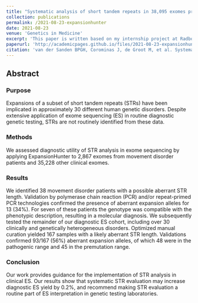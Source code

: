 ```yaml
---
title: "Systematic analysis of short tandem repeats in 38,095 exomes provides an additional diagnostic yield"
collection: publications
permalink: /2021-08-23-expansionhunter
date: 2021-08-23
venue: 'Genetics in Medicine'
excerpt: 'This paper is written based on my internship project at Radboud UMC'
paperurl: 'http://academicpages.github.io/files/2021-08-23-expansionhunter.pdf'
citation: 'van der Sanden BPGH, Corominas J, de Groot M, et al. Systematic analysis of short tandem repeats in 38,095 exomes provides an additional diagnostic yield. <i>Genet Med.</i> 2021;23(8):1569-1573. doi:10.1038/s41436-021-01174-1'
---
```


## Abstract
### Purpose
Expansions of a subset of short tandem repeats (STRs) have been implicated in approximately 30 different human genetic disorders. Despite extensive application of exome sequencing (ES) in routine diagnostic genetic testing, STRs are not routinely identified from these data.

### Methods
We assessed diagnostic utility of STR analysis in exome sequencing by applying ExpansionHunter to 2,867 exomes from movement disorder patients and 35,228 other clinical exomes.

### Results
We identified 38 movement disorder patients with a possible aberrant STR length. Validation by polymerase chain reaction (PCR) and/or repeat-primed PCR technologies confirmed the presence of aberrant expansion alleles for 13 (34%). For seven of these patients the genotype was compatible with the phenotypic description, resulting in a molecular diagnosis. We subsequently tested the remainder of our diagnostic ES cohort, including over 30 clinically and genetically heterogeneous disorders. Optimized manual curation yielded 167 samples with a likely aberrant STR length. Validations confirmed 93/167 (56%) aberrant expansion alleles, of which 48 were in the pathogenic range and 45 in the premutation range.

### Conclusion
Our work provides guidance for the implementation of STR analysis in clinical ES. Our results show that systematic STR evaluation may increase diagnostic ES yield by 0.2%, and recommend making STR evaluation a routine part of ES interpretation in genetic testing laboratories.